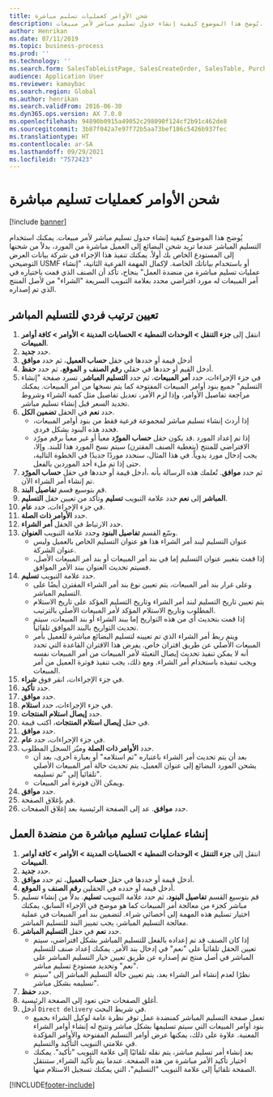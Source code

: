 ```yaml
---
title: شحن الأوامر كعمليات تسليم مباشرة
description: يُوضح هذا الموضوع كيفية إنشاء جدول تسليم مباشر لأمر مبيعات.
author: Henrikan
ms.date: 07/11/2019
ms.topic: business-process
ms.prod: ''
ms.technology: ''
ms.search.form: SalesTableListPage, SalesCreateOrder, SalesTable, PurchCreateFromSalesOrder, VendAccountItemLookup, SalesTableReferences, PurchTable, PurchTablePart, PurchEditLines, PurchTable, PurchTableReferences, MCRDropShipWorkbench, SalesShippingLine
audience: Application User
ms.reviewer: kamaybac
ms.search.region: Global
ms.author: henrikan
ms.search.validFrom: 2016-06-30
ms.dyn365.ops.version: AX 7.0.0
ms.openlocfilehash: 94890b0915a49052c298090f124cf2b91c462de8
ms.sourcegitcommit: 3b87f042a7e97f72b5aa73bef186c5426b937fec
ms.translationtype: HT
ms.contentlocale: ar-SA
ms.lasthandoff: 09/29/2021
ms.locfileid: "7572423"
---
```

# <a name="ship-orders-as-direct-deliveries"></a>شحن الأوامر كعمليات تسليم مباشرة

[!include [banner](../../includes/banner.md)]

يُوضح هذا الموضوع كيفية إنشاء جدول تسليم مباشر لأمر مبيعات. يمكنك استخدام التسليم المباشر عندما تريد شحن البضائع إلى العميل مباشرة من المورد، بدلاً من شحنها إلى المستودع الخاص بك أولاً. يمكنك تنفيذ هذا الإجراء في شركة بيانات العرض التوضيحي USMF أو باستخدام بياناتك الخاصة. لإكمال المهمة الفرعية الثانية، "إنشاء عمليات تسليم مباشرة من منضدة العمل" بنجاح، تأكد أن الصنف الذي قمت باختياره في أمر المبيعات له مورد افتراضي محدد بعلامة التبويب السريعة "الشراء" من لأصل المنتج الذي تم إصداره.

## <a name="set-an-individual-order-for-direct-delivery"></a>تعيين ترتيب فردي للتسليم المباشر
1. انتقل إلى **جزء التنقل > الوحدات النمطية > الحسابات المدينة > الأوامر > كافة أوامر المبيعات**.
2. حدد **جديد**.
3. أدخل قيمة أو حددها في حقل **حساب العميل**، ثم حدد **موافق**
4. أدخل القيم أو حددها في حقلي **رقم الصنف** و **الموقع**، ثم حدد **حفظ**.
5. في جزء الإجراءات، حدد **أمر المبيعات**، ثم حدد **التسليم المباشر**. تسرد صفحة "إنشاء التسليم" جميع بنود أوامر المبيعات المفتوحة كما يتم نسخها من أمر المبيعات. يمكنك مراجعة تفاصيل الأوامر، وإذا لزم الأمر، تعديل تفاصيل مثل كمية الشراء وشروط تحديد السعر قبل إنشاء تسليم مباشر.  
6. حدد **نعم** في الحقل **تضمين الكل**.
    - إذا أردتَ إنشاء تسليم مباشر لمجموعة فرعية فقط من بنود أوامر المبيعات، فحدد هذه البنود بشكل فردي.  
    - قد يكون حقل **حساب المورّد** معبأ أو غير معبأ برقم مورّد‏‎. إذا تم إعداد المورد الافتراضي للمنتج (بتغطية الصنف المقترن) سيتم نسخ المورد هذا للبند. وإلا، يجب إدخال مورد يدوياً. في هذا المثال، سنحدد موردًا جديدًا في الخطوة التالية، حتى إذا تم ملء أحد الموردين بالفعل.   
7. أدخل قيمة أو حددها في حقل **حساب المورّد‏‎**، ثم حدد **موافق**. تُعلمك هذه الرسالة بأنه تم إنشاء أمر الشراء الآن.   
8. قم بتوسيع قسم **تفاصيل البند**.
9. حدد علامة التبويب **تسليم** وتأكد من تعيين حقل **التسليم‏‎ المباشر** إلى **نعم**.
10. في جزء الإجراءات، حدد **عام**.
11. حدد **الأوامر ذات الصلة‬**.
12. حدد الارتباط في الحقل **أمر الشراء**.
13. وسّع القسم **تفاصيل البنود‬** وحدد علامة التبويب **العنوان**.
    - عنوان التسليم لبند أمر الشراء هذا هو عنوان التسليم الخاص بالعميل وليس عنوان الشركة.  
    - إذا قمت بتغيير عنوان التسليم إما في بند أمر المبيعات أو بند أمر المبيعات الأصل، فسيتم تحديث العنوان ببند الأمر الموافق.  
14. حدد علامة التبويب **تسليم**.
    - وعلى غرار بند أمر المبيعات، يتم تعيين نوع بند أمر الشراء المقترن أيضًا على التسليم المباشر.  
    - يتم تعيين تاريخ التسليم لبند أمر الشراء وتاريخ التسليم المؤكد على تاريخ الاستلام المطلوب وتاريخ الاستلام المؤكد لأمر المبيعات الأصلي بالترتيب.   
    - إذا قمت بتحديث أي من هذه التواريخ إما ببند الشراء أو بند المبيعات، سيتم تحديث التواريخ بالبند الموافق تلقائياً.     
    - ويتم ربط أمر الشراء الذي تم تعيينه لتسليم البضائع مباشرة للعميل بأمر المبيعات الأصلي عن طريق اقتران خاص. يفرض هذا الاقتران القاعدة التي تحدد أنه لا يمكن تنفيذ تحديث إيصال التعبئة لأمر المبيعات من أمر المبيعات نفسه ويجب تنفيذه باستخدام أمر الشراء. ومع ذلك، يجب تنفيذ فوترة العميل من أمر المبيعات.  
15. في جزء الإجراءات، انقر فوق **شراء**.
16. حدد **تأكيد**.
17. حدد **موافق**.
18. في جزء الإجراءات، حدد **استلام**.
19. حدد **إيصال استلام المنتجات**.
20. في حقل **إيصال استلام المنتجات**، اكتب قيمة.
21. حدد **موافق**.
22. في جزء الإجراءات، حدد **عام**.
23. حدد **الأوامر ذات الصلة** وميّز السجل المطلوب.
    - بعد أن يتم تحديث أمر الشراء باعتباره "تم استلامه" أو بعبارة أخرى، بعد أن يشحن المورد البضائع إلى عنوان العميل، يتم تحديث حالة أمر المبيعات الأصلي تلقائياً إلى "تم تسليمه".  
    - ويمكن الآن فوترة أمر المبيعات.    
24. حدد **موافق**.
25. قم بإغلاق الصفحة.
26. حدد **موافق**. عد إلى الصفحة الرئيسية بعد إغلاق الصفحات.

## <a name="create-direct-deliveries-from-the-workbench"></a>إنشاء عمليات تسليم مباشرة من منضدة العمل
1. انتقل إلى **جزء التنقل > الوحدات النمطية > الحسابات المدينة > الأوامر > كافة أوامر المبيعات**.
2. حدد **جديد**.
3. أدخل قيمة أو حددها في حقل **حساب العميل**، ثم حدد **موافق**.
4. أدخل قيمة أو حدده في الحقلين **رقم الصنف** و **الموقع**.
5. قم بتوسيع القسم **تفاصيل البنود**، ثم حدد علامة التبويب **تسليم**. بدلاً من إنشاء تسليم مباشر كجزء من معالجة أمر المبيعات كما هو موضح في الإجراء السابق، يمكنك اختيار تسليم هذه المهمة إلى أخصائي شراء. لتضمين بند أمر المبيعات في عملية معالجة التسليم المباشر، يجب تمييز البند للتسليم المباشر.  
6. حدد **نعم** في حقل **التسليم المباشر**.
    - إذا كان الصنف قد تم إعداده بالفعل للتسليم المباشر بشكل افتراضي، سيتم تعيين الحقل تلقائياً على "نعم" في إدخال بند الأمر. يمكنك إعداد صنف للتسليم المباشر في أصل منتج تم إصداره عن طريق تعيين خيار التسليم المباشر على "نعم" وتحديد مستودع تسليم مباشر.  
    - نظرًا لعدم إنشاء أمر الشراء بعد، يتم تعيين حالة التسليم المباشر إلى "سيتم تسليمه بشكل مباشر".   
7. حدد **حفظ**.
8. أغلق الصفحات حتى تعود إلى الصفحة الرئيسية.
9. أدخل `Direct delivery` في شريط البحث.
    - تعمل صفحة التسليم المباشر كمنضدة عمل توفر نظرة عامة لوكيل الشراء بجميع بنود أوامر المبيعات التي سيتم تسليمها بشكل مباشر وتتيح له إنشاء أوامر الشراء المعنية. علاوة على ذلك، يمكنها عرض أوامر التسليم المفتوحة والأوامر المؤكدة في علامتي التبويب التأكيد والتسليم.  
    - بعد إنشاء أمر تسليم مباشر، يتم نقله تلقائيًا إلى علامة التبويب "تأكيد". يمكنك اختيار تأكيد الأمر مباشرة من هذه الصفحة. عندما يتم تأكيد الشراء, ستنتقل الصفحة تلقائياً إلى علامة التبويب "التسليم"، التي يمكنك تسجيل الاستلام منها.  



[!INCLUDE[footer-include](../../../includes/footer-banner.md)]